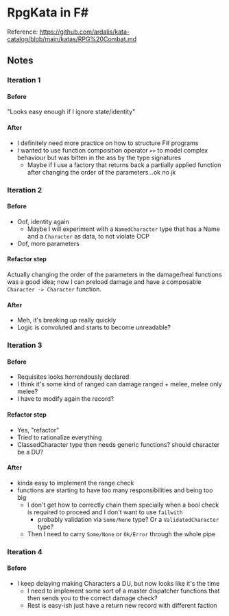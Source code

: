 # RpgKata in F#

Reference: https://github.com/ardalis/kata-catalog/blob/main/katas/RPG%20Combat.md

## Notes

### Iteration 1 

#### Before

"Looks easy enough if I ignore state/identity"

#### After

* I definitely need more practice on how to structure F# programs
* I wanted to use function composition operator `>>` to model complex behaviour but was bitten in the ass by the type signatures
  * Maybe if I use a factory that returns back a partially applied function after changing the order of the parameters...ok no jk

### Iteration 2

#### Before

* Oof, identity again
  * Maybe I will experiment with a `NamedCharacter` type that has a Name and a `Character` as data, to not violate OCP
* Oof, more parameters

#### Refactor step

Actually changing the order of the parameters in the damage/heal functions
was a good idea; now I can preload damage and have a composable `Character -> Character` function.

#### After

* Meh, it's breaking up really quickly
* Logic is convoluted and starts to become unreadable?

### Iteration 3

#### Before

* Requisites looks horrendously declared
* I think it's some kind of ranged can damage ranged + melee, melee only melee?
* I have to modify again the record?

#### Refactor step

* Yes, "refactor"
* Tried to rationalize everything
* ClassedCharacter type then needs generic functions? should character be a DU?

#### After

* kinda easy to implement the range check
* functions are starting to have too many responsibilities and being too big
  * I don't get how to correctly chain them specially when a bool check is required to proceed and I don't want to use `failwith`
    * probably validation via `Some/None` type? Or a `ValidatedCharacter` type?
  * Then I need to carry `Some/None` or `Ok/Error` through the whole pipe

### Iteration 4

#### Before

* I keep delaying making Characters a DU, but now looks like it's the time
  * I need to implement some sort of a master dispatcher functions that then sends you to the correct damage check?
  * Rest is easy-ish just have a return new record with different faction
